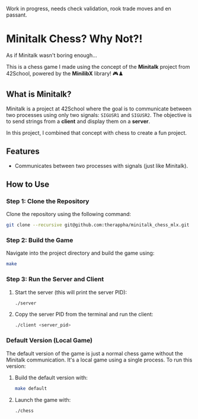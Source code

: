 Work in progress, needs check validation, rook trade moves and en passant.

# Minitalk Chess? Why Not?!

As if Minitalk wasn't boring enough...

This is a chess game I made using the concept of the **Minitalk** project from 42School, powered by the **MinilibX** library! 🎮♟️

## What is Minitalk?

Minitalk is a project at 42School where the goal is to communicate between two processes using only two signals: `SIGUSR1` and `SIGUSR2`. The objective is to send strings from a **client** and display them on a **server**.

In this project, I combined that concept with chess to create a fun project.

## Features

- Communicates between two processes with signals (just like Minitalk).

## How to Use

### Step 1: Clone the Repository

Clone the repository using the following command:

```bash
git clone --recursive git@github.com:therappha/minitalk_chess_mlx.git
```

### Step 2: Build the Game

Navigate into the project directory and build the game using:

```bash
make
```

### Step 3: Run the Server and Client

1. Start the server (this will print the server PID):

   ```bash
   ./server
   ```

2. Copy the server PID from the terminal and run the client:

   ```bash
   ./client <server_pid>
   ```

### Default Version (Local Game)

The default version of the game is just a normal chess game without the Minitalk communication. It's a local game using a single process. To run this version:

1. Build the default version with:

   ```bash
   make default
   ```

2. Launch the game with:

   ```bash
   ./chess
   ```

